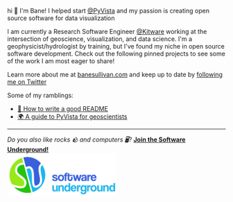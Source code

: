 hi :wave: I'm Bane! I helped start [@PyVista](https://github.com/pyvista) and my passion is creating open source software for data visualization

I am currently a Research Software Engineer [@Kitware](https://github.com/Kitware) working at the intersection of geoscience, visualization, and data science. I'm a geophysicist/hydrologist by training, but I've found my niche in open source software development. Check out the following pinned projects to see some of the work I am most eager to share!

Learn more about me at [banesullivan.com](https://banesullivan.com/) and keep up to date by [following me on Twitter](https://twitter.com/banesullivan)

Some of my ramblings:

- [📄 How to write a good README](https://github.com/banesullivan/README)
- [🌍 A guide to PyVista for geoscientists](https://banesullivan.com/pyvista/index.html)

---

*Do you also like rocks 🪨 and computers 🖥️?*
[**Join the Software Underground!**](https://swu.ng/slack)  
[<img src="https://github.com/softwareunderground/brand/blob/master/logos/swung_logo_vector_cutout_colour.svg" width=250px />](https://swu.ng/slack)
